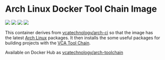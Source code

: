 # Arch Linux Docker Tool Chain Image

[![](https://images.microbadger.com/badges/image/vcatechnology/arch-toolchain.svg)](http://microbadger.com/images/vcatechnology/arch-toolchain "Image Layers") [![](https://images.microbadger.com/badges/version/vcatechnology/arch.svg)](http://microbadger.com/images/vcatechnology/arch-toolchain "Image Version") [![](https://images.microbadger.com/badges/license/vcatechnology/arch-toolchain.svg)](https://microbadger.com/images/vcatechnology/arch-toolchain "Image License")  [![](https://images.microbadger.com/badges/commit/vcatechnology/arch-toolchain.svg)](https://github.com/vcatechnology/docker-arch-toolchain "Image Commit")

This container derives from
[vcatechnology/arch-ci](https://hub.docker.com/r/vcatechnology/arch-ci) so that the
image has the latest [Arch Linux](https://www.linuxmint.com/) packages. It then
installs the some useful packages for building projects with the
[VCA Tool Chain](https://gitlab.vcatechnology.com/tool-chain/tool-chain).

Available on Docker Hub as [vcatechnology/arch-toolchain](https://hub.docker.com/r/vcatechnology/arch-toolchain/)

